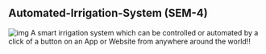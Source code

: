 ## Automated-Irrigation-System (SEM-4)
![img](https://user-images.githubusercontent.com/109813112/234571425-1e505d78-b503-4cd2-9134-9eb14e4191fd.png)
A smart irrigation system which can be controlled or automated by a click of a button on an App or Website from anywhere around the world!! 
